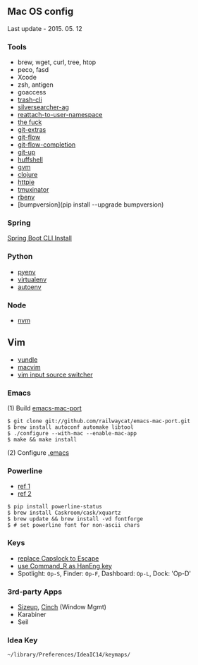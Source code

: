 ## Mac OS config

Last update - 2015. 05. 12

### Tools

- brew, wget, curl, tree, htop
- peco, fasd
- Xcode
- zsh, antigen
- goaccess
- [trash-cli](https://github.com/andreafrancia/trash-cli)
- [silversearcher-ag](https://github.com/ggreer/the_silver_searcher)
- [reattach-to-user-namespace](http://evertpot.com/osx-tmux-vim-copy-paste-clipboard/)
- [the fuck](https://github.com/nvbn/thefuck)
- [git-extras](https://github.com/tj/git-extras/wiki/Installation)
- [git-flow](https://github.com/nvie/gitflow/wiki/Mac-OS-X)
- [git-flow-completion](https://github.com/bobthecow/git-flow-completion)
- [git-up](https://github.com/aanand/git-up)
- [huffshell](https://github.com/paulmars/huffshell)
- [gvm](http://www.groovy-lang.org/download.html)
- [clojure](https://gist.github.com/technomancy/2395913)
- [httpie](https://github.com/jakubroztocil/httpie)
- [tmuxinator](https://github.com/tmuxinator/tmuxinator)
- [rbenv](https://github.com/sstephenson/rbenv#homebrew-on-mac-os-x)
- [bumpversion](pip install --upgrade bumpversion)

### Spring

[Spring Boot CLI Install](http://docs.spring.io/spring-boot/docs/current/reference/htmlsingle/#getting-started-installing-the-cli)

### Python

- [pyenv](https://github.com/yyuu/pyenv)
- [virtualenv](https://github.com/yyuu/pyenv-virtualenv)
- [autoenv](https://github.com/kennethreitz/autoenv)

### Node

- [nvm](https://github.com/creationix/nvm)

## Vim

- [vundle](https://github.com/gmarik/Vundle.vim)
- [macvim](http://stackoverflow.com/questions/21012203/gvim-or-macvim-in-mac-os-x)
- [vim input source switcher](http://yisangwook.tumblr.com/post/106780445189/vim-insert-mode-keyboard-switch)

### Emacs

(1) Build [emacs-mac-port](https://github.com/railwaycat/emacs-mac-port)  

```
$ git clone git://github.com/railwaycat/emacs-mac-port.git
$ brew install autoconf automake libtool
$ ./configure --with-mac --enable-mac-app
$ make && make install
```

(2) Configure [.emacs](https://github.com/1ambda/emacs-osx)

### Powerline

- [ref 1](http://powerline.readthedocs.org/en/latest/installation/osx.html?highlight=install)
- [ref 2](http://blog.outsider.ne.kr/879)

```
$ pip install powerline-status
$ brew install Caskroom/cask/xquartz
$ brew update && brew install -vd fontforge
$ # set powerline font for non-ascii chars 
```

### Keys

- [replace Capslock to Escape](http://stackoverflow.com/questions/127591/using-caps-lock-as-esc-in-mac-os-x)
- [use Command_R as HanEng key](http://jaebok.tistory.com/38)
- Spotlight: `Op-S`, Finder: `Op-F`, Dashboard: `Op-L`, Dock: 'Op-D'

### 3rd-party Apps

- [Sizeup](http://www.irradiatedsoftware.com/sizeup/), [Cinch](http://www.irradiatedsoftware.com/cinch/) (Window Mgmt)
- Karabiner
- Seil

### Idea Key

`~/library/Preferences/IdeaIC14/keymaps/`
